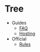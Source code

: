 # Tree

* Guides
  * [FAQ](https://github.com/zwrawr/LDguides/tree/46ef5366156a908e15d9af070bb13baa13de451e/official/faq.md)
  * [Hosting](https://github.com/zwrawr/LDguides/tree/46ef5366156a908e15d9af070bb13baa13de451e/official/hosting.md)
* Official
  * [Rules](official/rules.md)

